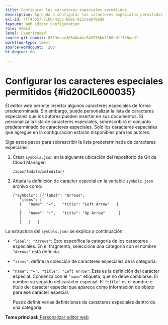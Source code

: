```yaml
---
title: Configurar los caracteres especiales permitidos
description: Aprenda a configurar los caracteres especiales permitidos
exl-id: 7ff4305f-71bb-4155-b8e5-911cea6f0ad9
feature: Web Editor Configuration
role: Admin
level: Experienced
source-git-commit: 0513ecac38840a4cc649758bd1180edff1f8aed1
workflow-type: tm+mt
source-wordcount: '206'
ht-degree: 0%

---
```


# Configurar los caracteres especiales permitidos {#id20CIL600035}

El editor web permite insertar algunos caracteres especiales de forma predeterminada. Sin embargo, puede personalizar la lista de caracteres especiales que los autores pueden insertar en sus documentos. Si personaliza la lista de caracteres especiales, sobrescribirá el conjunto predeterminado de caracteres especiales. Solo los caracteres especiales que agregue en la configuración estarán disponibles para los autores.

Siga estos pasos para sobrescribir la lista predeterminada de caracteres especiales:

1. Crear `symbols.json` en la siguiente ubicación del repositorio de Git de Cloud Manager:

   ```
   /apps/fmdita/xmleditor/
   ```

1. Añada la definición de carácter especial en la variable `symbols.json` archivo como:

   ```
   {"symbols": [{"label": "Arrows",
      "items": [
      {   "name": "←",   "title": "Left Arrow"   } 
      ,   
      {   "name": "↑",   "title": "Up Arrow"      } 
      ]   
      }   ]   }
   ```


La estructura del `symbols.json` se explica a continuación:

- `"label": "Arrows"`: Esto especifica la categoría de los caracteres especiales. En el fragmento, seleccione una categoría con el nombre `"Arrows"` está definida.
- `"items"`: define la colección de caracteres especiales de la categoría.
- `"name": "←", "title": "Left Arrow"`: Esta es la definición del carácter especial. Comienza con el `"name"` etiqueta, que no debe cambiarse. El nombre va seguido del carácter especial. El `"title"` es el nombre o título del carácter especial que aparece como información de objeto para ese carácter especial.

  Puede definir varias definiciones de caracteres especiales dentro de una categoría.


**Tema principal:**[ Personalizar editor web](conf-web-editor.md)
